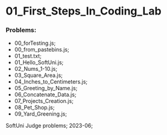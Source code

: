 # 01_First_Steps_In_Coding_Lab

### Problems:
- 00_forTesting.js;
- 00_from_pastebins.js;
- 01_test.txt;
- 01_Hello_SoftUni.js;
- 02_Nums_1-10.js;
- 03_Square_Area.js;
- 04_Inches_to_Centimeters.js;
- 05_Greeting_by_Name.js;
- 06_Concatenate_Data.js;
- 07_Projects_Creation.js;
- 08_Pet_Shop.js;
- 09_Yard_Greening.js;


SoftUni Judge problems;
2023-06;
